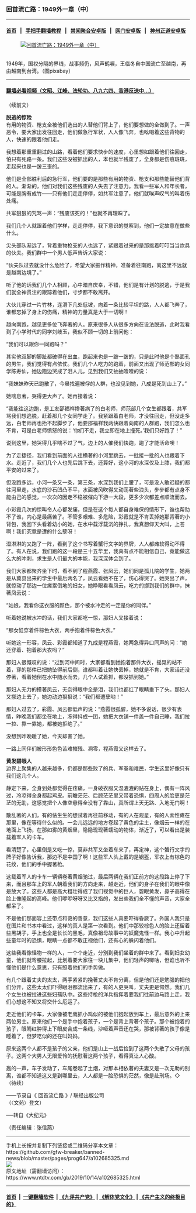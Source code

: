 ### 回首流亡路：1949外一章（中）
------------------------

#### [首页](https://github.com/gfw-breaker/banned-news/blob/master/README.md) &nbsp;&nbsp;|&nbsp;&nbsp; [手把手翻墙教程](https://github.com/gfw-breaker/guides/wiki) &nbsp;&nbsp;|&nbsp;&nbsp; [禁闻聚合安卓版](https://github.com/gfw-breaker/bn-android) &nbsp;&nbsp;|&nbsp;&nbsp; [网门安卓版](https://github.com/oGate2/oGate) &nbsp;&nbsp;|&nbsp;&nbsp; [神州正道安卓版](https://github.com/SzzdOgate/update) 



<div><div class="featured_image">
 <a href="https://i.ntdtv.com/assets/uploads/2019/10/2019-10-14_122630.jpg" target="_blank">
  <figure>
   <img alt="回首流亡路：1949外一章（中）" src="https://i.ntdtv.com/assets/uploads/2019/10/2019-10-14_122630-800x450.jpg"/>
  </figure><br/>
 </a>
 <span class="caption">
  1949年，国权分隔的界线，战事频仍，风声鹤唳，王临冬自中国流亡至越南，再由越南到台湾。（图pixabay）
 </span>
</div>
</div><hr/>

#### [翻墙必看视频（文昭、江峰、法轮功、八九六四、香港反送中...）](https://github.com/gfw-breaker/banned-news/blob/master/pages/links.md)

<div><div class="post_content" itemprop="articleBody">
 <p>
  （续前文）
 </p>
 <p>
  <strong>
   脱逃的惊险
  </strong>
  <br/>
  有用的物资、枪支全被他们选出的人替他们背上了，他们要想做的全做到了。一声恶令，要大家出发往回走，他们做急行军状，人人像飞奔，也吆喝着这些背物的人，快速的跟着他们走。
 </p>
 <p>
  我想着那重重翻过的山路，看着他们要求快步的速度，心里想如跟着他们往回走，怕只有死路一条。我们这些没被抓出的人，本也就半残废了，全身都是伤痕斑斑，走起来也是一跛三歪的。
 </p>
 <p>
  他们是全部胜利后的急行军，他们要的是那些有用的物资、枪支和那些能替他们背的人。渐渐的，他们对我们这些残废的人失去了注意力。我看一些军人和年长者，可能是胸有成竹——只有他们走走停停，如共军注意了，他们就唉声叹气的叫着伤处痛。
 </p>
 <p>
  共军狠狠的咒骂一声：“残废该死的！”也就不再理睬了。
 </p>
 <p>
  我们几个人就跟着他们学样，走走停停，我下意识的觉察到，他们一定故意在做些什么。
 </p>
 <p>
  尖头部队渐远了，背着重物枪支的人也远了，紧跟着过来的是那挑着叮叮当当炊具的伙夫。我们群中一个男人低声告诉大家说：
 </p>
 <p>
  “伙夫队过去就没什么危险了，希望大家振作精神，准备着往南跑，离这里不远就是越南边境了。”
 </p>
 <p>
  听了他的话我们几个人相顾，心中暗自庆幸，不错，他们是有计划的脱逃，于是我们就全神贯注的跟踪着他们，寸步都不敢离开。
 </p>
 <p>
  大伙儿穿过一片竹林，连滑下几处低坡，向着一条比较平坦的路，人人都飞奔了，谁都忘掉了身上的伤痛，精神的力量真是大于一切啊！
 </p>
 <p>
  越向南跑，越见更多位飞奔著的人。原来很多人从很多方向在设法脱逃，此时我看到了小学时代的同学刘岐玉，我似不顾一切的上前问他：
 </p>
 <p>
  “我们可以跟你一同跑吗？”
 </p>
 <p>
  其实他双脚的脚趾都破得在出血，跑起来也是一跛一跛的，只是此时他是个熟面孔的男生，我们觉得有点依仗。我们几个人吃力的跑着，前面又出现了师范部的女同学陈寿仙，她边跑边哭成了泪人儿，见到我们又抽抽噎噎的说：
 </p>
 <p>
  “我妹妹昨天已跑散了，今晨找遍被俘的人群，也没见到她，八成是死到山上了。”
 </p>
 <p>
  她喘息著，哭得更大声了。她再接着说：
 </p>
 <p>
  “我能往这边跑，是工友邵福祥搀著病了的白老师，师范部几个女生都跟着，共军骂我们想逃脱，赶着那几个女同学走了。我紧跟着白老师，才没往回走，但没走多远，白老师再也抬不起脚步了，他要邵福祥我两快跟着向南的人群跑，我们怎么也不肯，可是白老师愤怒的说：‘你们不走，我立即在地上撞死。’我们只好跑了！”
 </p>
 <p>
  说到这里，她哭得几乎喘不过了气，边上的人催我们快跑，跑了才能活命噢！
 </p>
 <p>
  为了走捷径，我们看到前面的人往横著的小河里跳去，一批接一批的人也跟着下水。走近了，我们几个人也先后跳下去，还算好，这小河的水深仅及上膝，我们都平安的过来了。
 </p>
 <p>
  但没跑多远，小河一条又一条，第三条，水深到我们上腰了，可是没人敢迟疑的都往河里走，水底的沙石凹凸不平，水面被风吹得又动荡著些浪头，步步都有点身不能由己的感觉，一次次的因走不稳被催向下游一大段，更多少次都差点顺流而去。
 </p>
 <p>
  小彩霞几次的惊叫令人心都发痛，但是在这个每人都自身难保的情形下，谁也帮助不了谁，内心是最痛苦了。不管多艰难、多危险，彩霞就是不肯丢掉她那背著的小背包，我回下头看着幼小的她，在水中载浮载沉的挣扎，我真想仰天大叫，上苍啊！我们究竟是遭的什么孽呀！
 </p>
 <p>
  湿淋淋的又跑了一阵，看到了这个书写着蟹行文字的界牌，人人都瘫软得动不得了。有人在说，我们跑的这一段是三十五华里，我真有点不能相信自己，竟能做这么大的冲刺，求生是人们最大的本能，我深深体会到了。
 </p>
 <p>
  我们大家都聚齐坐下时，看不到了程燕霞、张凤云，她们同是孤儿院的学生，她两是从冀县出来的学生中最后两名了，凤云看她不在了，伤心得哭了。她哭出了声，就惊动了那边一位瘫累倒地的妇女，她睁眼看看凤云，吃力的挪到我们的群中，抹著凤云说：
 </p>
 <p>
  “姑娘，我看你这衣服的颜色，那个被水冲走的一定是你的同伴。”
 </p>
 <p>
  听着她说被水冲的话，我们大家都吃一惊，那妇人又接着说：
 </p>
 <p>
  “那女娃穿着件棕色大衣，两手抱着件棕色大衣。”
 </p>
 <p>
  听她这一形容，凤云、彩霞都知道了九成是程燕霞，她两急得异口同声的问：“她还穿着、抱着那大衣吗？”
 </p>
 <p>
  那妇人很慨叹的说：“过到河中间时，大家都看到她抱着那件大衣，摇晃的站不着，穿的那件已把她坠得前后倒，谁都叫着让她快丢掉，她就是不肯，大家话还没停著，看着她倒在水中随水而去，几个人试着抓，都没抓到她。”
 </p>
 <p>
  那妇人无力的摸著凤云，无奈得眼中全是泪，我们也都红了眼睛垂下了头。那妇人又挪边上去了，她边动边狠狠说：“我们都遭孽哟！”
 </p>
 <p>
  那妇人过去了，彩霞、凤云都低声的说：“燕霞很孤僻，她不多说话，很少有表情，昨晚我们都坐在地上，冻得抖成一团，她把大衣铺一件盖一件自己睡，我们拉一拉、靠一靠她，都被她拒绝了。”
 </p>
 <p>
  没想到昨晚暖了她，今天却害了她。
 </p>
 <p>
  一路上同伴们被形形色色苦难摧残、凋零，程燕霞又这样去了。
 </p>
 <p>
  <strong>
   黄发碧眼人
  </strong>
  <br/>
  边界上聚集的人越来越多，仍都是那些败了的兵、军眷和难民，学生这里好像只有我们这几个人。
 </p>
 <p>
  静定下来，全身到处都觉得在疼痛，一身破衣服又湿漉漉的贴在身上，偶有一阵风过，冷凉得全身都起鸡皮。前瞻茫茫、后顾茫茫里又带着恐惧，四周人的脸更是茫茫的无助，这感觉把个人像空悬得全没有了靠山，真所谓上天无路、入地无门啊！
 </p>
 <p>
  散乱著的人们，有的怯生生的想试着再往前移动，有的人在观星，有的人索性瘫在那里，像在等待什么似的。一会儿远远的地方卷起了黄色的尘土，像烟云一样的在地面上飞扬，在那如雾的黄烟里，隐隐现现著蠕动的物体，渐近了，可以看出是装载着军人的卡车。
 </p>
 <p>
  看清楚了，心里倒是又吃一惊，莫非共军又坐着车来了，再定神，这个蟹行文字的牌子好像告诉我，那边不是中国了啊！这些军人头上戴的是钢盔，军衣上有棕色的花纹，他们的手中握著枪。
 </p>
 <p>
  这载着军人的卡车一辆辆卷著黄烟驰过，最后两辆在我们正前方的这段路上停了下来，而且那车上的军人朝着我们的方向走来，越走近，他们的身子在我们的眼中像是放大了。这些人都是高大粗壮得成了我们视觉中的巨人，碧眼黄发，鼻子高得在脸上像隆起的高峰。他们咿咿呀呀又比又指的，发出些我们全不懂的声音，大家全都呆了。
 </p>
 <p>
  不是他们那面容上还带点和蔼的善意，我们这些人真要吓得昏厥了。外国人我只是在图片和书本中看过，这样的真人是第一次看到。他们中那较棕色人的脸上还留着些黑胡子，手上也全是长长的黑毛，真像祖母故事中的妖魔鬼怪一样。我心中升起些童年时的恐惧，眼睛一点都不敢正视他们，还有心的躲闪着他们。
 </p>
 <p>
  这些我看像怪物一样的人，一个个走近，分别到我们坐着的群中来了。看到妇女幼童，他们就弯腰拉起，比划着要大家往一块儿集中，他们轻声的唧咕，但谁也听不懂他们是什么意思，只有照着他们的手势做。
 </p>
 <p>
  有几个跟着丈夫的太太，两手紧紧的挽著丈夫不肯分离，但是他们还是勉强的把他们分开，这些太太们吓得眼泪都流出来了，有的人更哭叫，丈夫更是愕然。我们几个女生也被拉进这些妇孺队中。这些持枪的洋兵指挥着要我们往前边马路上走，我们心想这不知又将交什么厄运了。
 </p>
 <p>
  走近他们的卡车，大家像被老鹰抓小鸡似的被他们抱起放到车上，最后意外的上来两位男士。原来他们一个是手中抱着孩子，一个是背上背著个孩子。那个被抱着的孩子，眼睛红肿得上下眼皮合成一条线，沙哑着声音还在哭，那被背著的孩子像是睡着了，但梦呓似的还在叫妈妈。
 </p>
 <p>
  原来这两个人都不是孩子的父亲，他们是山上一战后捡到了这两个失散了父母的孩子。这两个大男人无限爱怜的抚慰著这两个孩子，看得真让人心酸。
 </p>
 <p>
  轰的一声，车子发动了，车尾卷起了土烟，对那本相依著的夫妻又是一次无助的别离，谁都不知道这又是到哪里去，人人都是一脸恐惧的茫然，像是赴刑场。◇（待续）
 </p>
 <p>
  ——节录自《
  <ok href="https://www.ntdtv.com/gb/回首流亡路.htm">
   回首流亡路
  </ok>
  》/
  <ok href="https://www.ntdtv.com/gb/联经出版公司.htm">
   联经出版公司
  </ok>
  <br/>
  （〈文苑〉登文）
 </p>
 <p>
  ──转自《大纪元》
 </p>
 <p>
  （责任编辑：张信燕）
 </p>
 <div class="single_ad">
 </div>
</div>
</div>
<hr/>
手机上长按并复制下列链接或二维码分享本文章：<br/>
https://github.com/gfw-breaker/banned-news/blob/master/pages/prog647/a102685325.md <br/>
<a href='https://github.com/gfw-breaker/banned-news/blob/master/pages/prog647/a102685325.md'><img src='https://github.com/gfw-breaker/banned-news/blob/master/pages/prog647/a102685325.md.png'/></a> <br/>
原文地址（需翻墙访问）：https://www.ntdtv.com/gb/2019/10/14/a102685325.html


------------------------
#### [首页](https://github.com/gfw-breaker/banned-news/blob/master/README.md) &nbsp;|&nbsp; [一键翻墙软件](https://github.com/gfw-breaker/nogfw/blob/master/README.md) &nbsp;| [《九评共产党》](https://github.com/gfw-breaker/9ping.md/blob/master/README.md#九评之一评共产党是什么) | [《解体党文化》](https://github.com/gfw-breaker/jtdwh.md/blob/master/README.md) | [《共产主义的终极目的》](https://github.com/gfw-breaker/gczydzjmd.md/blob/master/README.md)


<img src='http://gfw-breaker.win/banned-news/pages/prog647/a102685325.md' width='0px' height='0px'/>